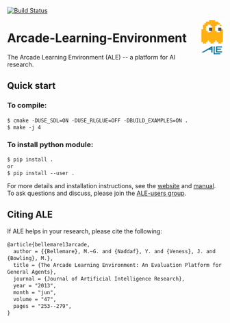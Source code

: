 [![Build Status](https://travis-ci.org/mgbellemare/Arcade-Learning-Environment.svg?branch=master)](https://travis-ci.org/mgbellemare/Arcade-Learning-Environment)

<img align="right" src="doc/manual/figures/ale.gif" width=50>

# Arcade-Learning-Environment

The Arcade Learning Environment (ALE) -- a platform for AI research.

## Quick start

### To compile:

```
$ cmake -DUSE_SDL=ON -DUSE_RLGLUE=OFF -DBUILD_EXAMPLES=ON .
$ make -j 4
```

### To install python module:

```
$ pip install .
or
$ pip install --user .
```

For more details and installation instructions, see the [website](http://www.arcadelearningenvironment.org) and [manual](doc/manual/manual.pdf). To ask questions and discuss, please join the [ALE-users group](https://groups.google.com/forum/#!forum/arcade-learning-environment).

## Citing ALE

If ALE helps in your research, please cite the following:

    @article{bellemare13arcade,
      author = {{Bellemare}, M.~G. and {Naddaf}, Y. and {Veness}, J. and {Bowling}, M.},
      title = {The Arcade Learning Environment: An Evaluation Platform for General Agents},
      journal = {Journal of Artificial Intelligence Research},
      year = "2013",
      month = "jun",
      volume = "47",
      pages = "253--279",
    }
